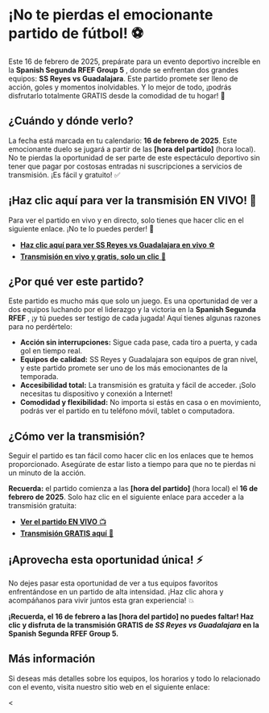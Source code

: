 # ¡No te pierdas el emocionante partido de fútbol! ⚽️

Este 16 de febrero de 2025, prepárate para un evento deportivo increíble en la **Spanish Segunda RFEF Group 5** , donde se enfrentan dos grandes equipos: **SS Reyes vs Guadalajara**. Este partido promete ser lleno de acción, goles y momentos inolvidables. Y lo mejor de todo, ¡podrás disfrutarlo totalmente GRATIS desde la comodidad de tu hogar! 🎉

## ¿Cuándo y dónde verlo?

La fecha está marcada en tu calendario: **16 de febrero de 2025**. Este emocionante duelo se jugará a partir de las **[hora del partido]** (hora local). No te pierdas la oportunidad de ser parte de este espectáculo deportivo sin tener que pagar por costosas entradas ni suscripciones a servicios de transmisión. ¡Es fácil y gratuito! ✅

## ¡Haz clic aquí para ver la transmisión EN VIVO! 🎥

Para ver el partido en vivo y en directo, solo tienes que hacer clic en el siguiente enlace. ¡No te lo puedes perder! 📲

- [**Haz clic aquí para ver SS Reyes vs Guadalajara en vivo** ⚽️](https://tinyurl.com/livestreamfreeo?st=SS+Reyes+vs+Guadalajara&si=ghc)
- [**Transmisión en vivo y gratis, solo un clic** 🎉](https://tinyurl.com/livestreamfreeo?st=SS+Reyes+vs+Guadalajara&si=ghc)

## ¿Por qué ver este partido?

Este partido es mucho más que solo un juego. Es una oportunidad de ver a dos equipos luchando por el liderazgo y la victoria en la **Spanish Segunda RFEF** , ¡y tú puedes ser testigo de cada jugada! Aquí tienes algunas razones para no perdértelo:

- **Acción sin interrupciones:** Sigue cada pase, cada tiro a puerta, y cada gol en tiempo real.
- **Equipos de calidad:** SS Reyes y Guadalajara son equipos de gran nivel, y este partido promete ser uno de los más emocionantes de la temporada.
- **Accesibilidad total:** La transmisión es gratuita y fácil de acceder. ¡Solo necesitas tu dispositivo y conexión a Internet!
- **Comodidad y flexibilidad:** No importa si estás en casa o en movimiento, podrás ver el partido en tu teléfono móvil, tablet o computadora.

## ¿Cómo ver la transmisión?

Seguir el partido es tan fácil como hacer clic en los enlaces que te hemos proporcionado. Asegúrate de estar listo a tiempo para que no te pierdas ni un minuto de la acción.

**Recuerda:** el partido comienza a las **[hora del partido]** (hora local) el **16 de febrero de 2025**. Solo haz clic en el siguiente enlace para acceder a la transmisión gratuita:

- [**Ver el partido EN VIVO** 📺](https://tinyurl.com/livestreamfreeo?st=SS+Reyes+vs+Guadalajara&si=ghc)
- [**Transmisión GRATIS aquí** 🎉](https://tinyurl.com/livestreamfreeo?st=SS+Reyes+vs+Guadalajara&si=ghc)

## ¡Aprovecha esta oportunidad única! ⚡️

No dejes pasar esta oportunidad de ver a tus equipos favoritos enfrentándose en un partido de alta intensidad. ¡Haz clic ahora y acompáñanos para vivir juntos esta gran experiencia! 💥

**¡Recuerda, el 16 de febrero a las [hora del partido] no puedes faltar! Haz clic y disfruta de la transmisión GRATIS de _SS Reyes vs Guadalajara_ en la Spanish Segunda RFEF Group 5.**

## Más información

Si deseas más detalles sobre los equipos, los horarios y todo lo relacionado con el evento, visita nuestro sitio web en el siguiente enlace:

 \<
